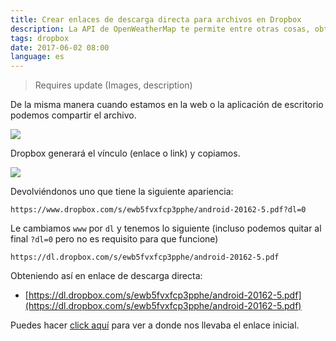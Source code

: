 ```yaml
---
title: Crear enlaces de descarga directa para archivos en Dropbox
description: La API de OpenWeatherMap te permite entre otras cosas, obtener información del clima y pronosticos del tiempo de cualquier región del mundo.
tags: dropbox
date: 2017-06-02 08:00
language: es
---
```


> Requires update (Images, description)

De la misma manera cuando estamos en la web o la aplicación de escritorio podemos compartir el archivo.

![](/content/images/2016/12/Screen_Shot_2016-12-20_at_17_24_42.png)

Dropbox generará el vínculo (enlace o link) y copiamos.

![](/content/images/2016/12/Screen_Shot_2016-12-20_at_17_25_38.png)

Devolviéndonos uno que tiene la siguiente apariencia:

```language
https://www.dropbox.com/s/ewb5fvxfcp3pphe/android-20162-5.pdf?dl=0
```

Le cambiamos `www` por `dl` y tenemos lo siguiente (incluso podemos quitar al final `?dl=0` pero no es requisito para que funcione)

```language
https://dl.dropbox.com/s/ewb5fvxfcp3pphe/android-20162-5.pdf
```

Obteniendo así en enlace de descarga directa:

* [https://dl.dropbox.com/s/ewb5fvxfcp3pphe/android-20162-5.pdf](https://dl.dropbox.com/s/ewb5fvxfcp3pphe/android-20162-5.pdf)

Puedes hacer [click aquí](https://www.dropbox.com/s/ewb5fvxfcp3pphe/android-20162-5.pdf?dl=0) para ver a donde nos llevaba el enlace inicial.
